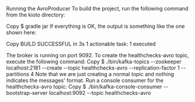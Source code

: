 
Running the AvroProducer
To build the project, run the following command from the kioto directory:

Copy
$ gradle jar
If everything is OK, the output is something like the one shown here:

Copy
BUILD SUCCESSFUL in 3s
 1 actionable task: 1 executed


The broker is running on port 9092. To create the healthchecks-avro topic, execute the following command:
Copy
$ ./bin/kafka-topics --zookeeper localhost:2181 --create --topic healthchecks-avro --replication-factor 1 --partitions 4
Note that we are just creating a normal topic and nothing indicates the messages' format.
Run a console consumer for the healthchecks-avro topic:
Copy
$ ./bin/kafka-console-consumer --bootstrap-server localhost:9092 --topic healthchecks-avro